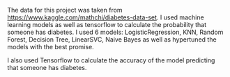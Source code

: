 The data for this project was taken from https://www.kaggle.com/mathchi/diabetes-data-set. I used machine learning models as well as tensorflow to calculate the probability that someone has diabetes. I used 6 models: LogisticRegression, KNN, Random Forest, Decision Tree, LinearSVC, Naive Bayes as well as hypertuned the models with the best promise.

I also used Tensorflow to calculate the accuracy of the model predicting that someone has diabetes.
